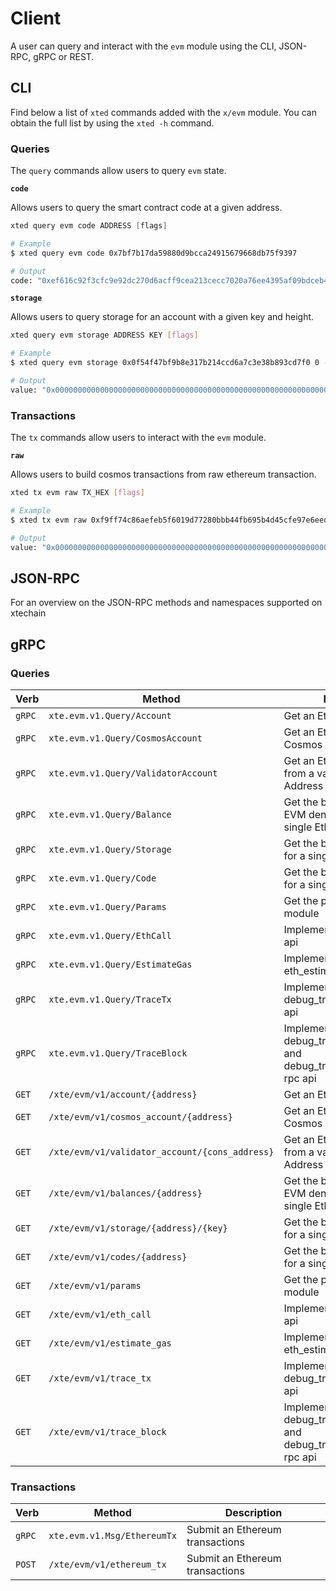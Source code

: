 <!--
order: 9
-->

# Client

A user can query and interact with the `evm` module using the CLI, JSON-RPC, gRPC or REST.

## CLI

Find below a list of `xted` commands added with the `x/evm` module. You can obtain the full list by using the `xted -h` command.

### Queries

The `query` commands allow users to query `evm` state.

**`code`**

Allows users to query the smart contract code at a given address.

```go
xted query evm code ADDRESS [flags]
```

```bash
# Example
$ xted query evm code 0x7bf7b17da59880d9bcca24915679668db75f9397

# Output
code: "0xef616c92f3cfc9e92dc270d6acff9cea213cecc7020a76ee4395af09bdceb4837a1ebdb5735e11e7d3adb6104e0c3ac55180b4ddf5e54d022cc5e8837f6a4f971b"
```

**`storage`**

Allows users to query storage for an account with a given key and height.

```bash
xted query evm storage ADDRESS KEY [flags]
```

```bash
# Example
$ xted query evm storage 0x0f54f47bf9b8e317b214ccd6a7c3e38b893cd7f0 0 --height 0

# Output
value: "0x0000000000000000000000000000000000000000000000000000000000000000"
```

### Transactions

The `tx` commands allow users to interact with the `evm` module.

**`raw`**

Allows users to build cosmos transactions from raw ethereum transaction.

```bash
xted tx evm raw TX_HEX [flags]
```

```bash
# Example
$ xted tx evm raw 0xf9ff74c86aefeb5f6019d77280bbb44fb695b4d45cfe97e6eed7acd62905f4a85034d5c68ed25a2e7a8eeb9baf1b84

# Output
value: "0x0000000000000000000000000000000000000000000000000000000000000000"
```

## JSON-RPC

For an overview on  the JSON-RPC methods and namespaces supported on xtechain

## gRPC

### Queries

| Verb   | Method                                                | Description                                                               |
| ------ |-------------------------------------------------------|---------------------------------------------------------------------------|
| `gRPC` | `xte.evm.v1.Query/Account`                            | Get an Ethereum account                                                   |
| `gRPC` | `xte.evm.v1.Query/CosmosAccount`                      | Get an Ethereum account's Cosmos Address                                  |
| `gRPC` | `xte.evm.v1.Query/ValidatorAccount`                   | Get an Ethereum account's from a validator consensus Address              |
| `gRPC` | `xte.evm.v1.Query/Balance`                            | Get the balance of a the EVM denomination for a single EthAccount.        |
| `gRPC` | `xte.evm.v1.Query/Storage`                            | Get the balance of all coins for a single account                         |
| `gRPC` | `xte.evm.v1.Query/Code`                               | Get the balance of all coins for a single account                         |
| `gRPC` | `xte.evm.v1.Query/Params`                             | Get the parameters of x/evm module                                        |
| `gRPC` | `xte.evm.v1.Query/EthCall`                            | Implements the eth_call rpc api                                           |
| `gRPC` | `xte.evm.v1.Query/EstimateGas`                        | Implements the eth_estimateGas rpc api                                    |
| `gRPC` | `xte.evm.v1.Query/TraceTx`                            | Implements the debug_traceTransaction rpc api                             |
| `gRPC` | `xte.evm.v1.Query/TraceBlock`                         | Implements the debug_traceBlockByNumber and debug_traceBlockByHash rpc api |
| `GET`  | `/xte/evm/v1/account/{address}`                       | Get an Ethereum account                                                   |
| `GET`  | `/xte/evm/v1/cosmos_account/{address}`                | Get an Ethereum account's Cosmos Address                                  |
| `GET`  | `/xte/evm/v1/validator_account/{cons_address}`        | Get an Ethereum account's from a validator consensus Address              |
| `GET`  | `/xte/evm/v1/balances/{address}`                      | Get the balance of a the EVM denomination for a single EthAccount.        |
| `GET`  | `/xte/evm/v1/storage/{address}/{key}`                 | Get the balance of all coins for a single account                         |
| `GET`  | `/xte/evm/v1/codes/{address}`                         | Get the balance of all coins for a single account                         |
| `GET`  | `/xte/evm/v1/params`                                  | Get the parameters of x/evm module                                        |
| `GET`  | `/xte/evm/v1/eth_call`                                | Implements the eth_call rpc api                                           |
| `GET`  | `/xte/evm/v1/estimate_gas`                            | Implements the eth_estimateGas rpc api                                    |
| `GET`  | `/xte/evm/v1/trace_tx`                                | Implements the debug_traceTransaction rpc api                             |
| `GET`  | `/xte/evm/v1/trace_block`                             | Implements the debug_traceBlockByNumber and debug_traceBlockByHash rpc api |

### Transactions

| Verb   | Method                      | Description                     |
| ------ | --------------------------- | ------------------------------- |
| `gRPC` | `xte.evm.v1.Msg/EthereumTx` | Submit an Ethereum transactions |
| `POST` | `/xte/evm/v1/ethereum_tx`   | Submit an Ethereum transactions |
